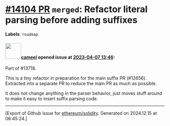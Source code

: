 # [\#14104 PR](https://github.com/ethereum/solidity/pull/14104) `merged`: Refactor literal parsing before adding suffixes
**Labels**: `roadmap`


#### <img src="https://avatars.githubusercontent.com/u/137030?v=4" width="50">[cameel](https://github.com/cameel) opened issue at [2023-04-07 13:46](https://github.com/ethereum/solidity/pull/14104):

Part of #13718.

This is a tiny refactor in preparation for the main suffix PR (#12656). Extracted into a separate PR to reduce the main PR as much as possible.

It does not change anything in the parser behavior, just moves stuff around to make it easy to insert suffix parsing code.




-------------------------------------------------------------------------------



[Export of Github issue for [ethereum/solidity](https://github.com/ethereum/solidity). Generated on 2024.12.15 at 06:45:24.]
